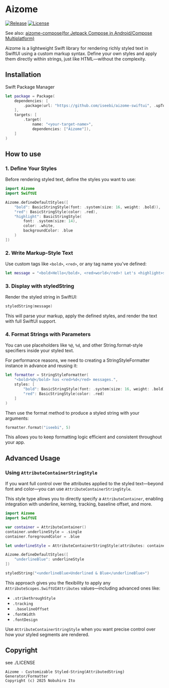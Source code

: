 # Aizome

[![Release](https://img.shields.io/github/v/release/iseebi/aizome-swiftui)](https://github.com/iseebi/aizome-swiftui/releases/latest) <!--
[![Swift Compatibility](https://img.shields.io/endpoint?url=https%3A%2F%2Fswiftpackageindex.com%2Fapi%2Fpackages%2Fiseebi%2Faizome-swiftui%2Fbadge%3Ftype%3Dswift-versions)](https://swiftpackageindex.com/iseebi/aizome-swiftui)
[![Platform Compatibility](https://img.shields.io/endpoint?url=https%3A%2F%2Fswiftpackageindex.com%2Fapi%2Fpackages%2Fiseebi%2Faizome-swiftui%2Fbadge%3Ftype%3Dplatforms)](https://swiftpackageindex.com/iseebi/aizome-swiftui)
-->[![License](https://img.shields.io/github/license/iseebi/aizome-swiftui)](https://github.com/iseebi/aizome-swiftui/blob/main/LICENSE)

See also: [aizome-compose(for Jetpack Compose in Android/Compose Multiplatform)](https://github.com/iseebi/aizome-compose)

Aizome is a lightweight Swift library for rendering richly styled text in SwiftUI using a custom markup syntax. Define your own styles and apply them directly within strings, just like HTML—without the complexity.

## Installation

Swift Package Manager

```swift
let package = Package(
    dependencies: [
        .package(url: "https://github.com/iseebi/aizome-swiftui", .upToNextMajor(from: "0.1.0")),
    ],
    targets: [
        .target(
            name: "<your-target-name>",
            dependencies: ["Aizome"]),
    ]
)
```

## How to use

### 1. Define Your Styles

Before rendering styled text, define the styles you want to use:

```swift
import Aizome
import SwiftUI

Aizome.defineDefaultStyles([
    "bold": BasicStringStyle(font: .system(size: 16, weight: .bold)),
    "red": BasicStringStyle(color: .red),
    "highlight": BasicStringStyle(
        font: .system(size: 14),
        color: .white,
        backgroundColor: .blue
    )
])
```

### 2. Write Markup-Style Text

Use custom tags like `<bold>`, `<red>`, or any tag name you've defined:

```swift
let message = "<bold>Hello</bold>, <red>world</red>! Let's <highlight>shine</highlight>."
```

### 3. Display with styledString

Render the styled string in SwiftUI:

```swift
styledString(message)
```

This will parse your markup, apply the defined styles, and render the text with full SwiftUI support.

### 4. Format Strings with Parameters

You can use placeholders like `%@`, `%d`, and other String.format-style specifiers inside your styled text.

For performance reasons, we need to creating a StringStyleFormatter instance in advance and reusing it:

```swift
let formatter = StringStyleFormatter(
    "<bold>%@</bold> has <red>%d</red> messages.",
    styles: [
        "bold": BasicStringStyle(font: .system(size: 16, weight: .bold)),
        "red": BasicStringStyle(color: .red)
    ]
)
```

Then use the format method to produce a styled string with your arguments:

```swift
formatter.format("iseebi", 5)
```

This allows you to keep formatting logic efficient and consistent throughout your app.

## Advanced Usage

### Using `AttributeContainerStringStyle`

If you want full control over the attributes applied to the styled text—beyond font and color—you can use `AttributeContainerStringStyle`.

This style type allows you to directly specify a `AttributeContainer`, enabling integration with underline, kerning, tracking, baseline offset, and more.

```swift
import Aizome
import SwiftUI

var container = AttributeContainer()
container.underlineStyle = .single
container.foregroundColor = .blue

let underlineStyle = AttributeContainerStringStyle(attributes: container)

Aizome.defineDefaultStyles([
    "underlineBlue": underlineStyle
])

styledString("<underlineBlue>Underlined & Blue</underlineBlue>")
```

This approach gives you the flexibility to apply any `AttributeScopes.SwiftUIAttributes` values—including advanced ones like:

- `.strikethroughStyle`
- `.tracking`
- ` .baselineOffset`
- `.fontWidth`
- `.fontDesign`

Use `AttributeContainerStringStyle` when you want precise control over how your styled segments are rendered.

## Copyright

see ./LICENSE

```
Aizome - Customizable Styled-String(AttributedString) Generator/Formatter
Copyright (c) 2025 Nobuhiro Ito
```
